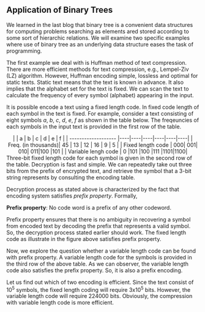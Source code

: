 ## Application of Binary Trees

We learned in the last blog that binary tree is a convenient data structures
for computing problems searching as elements ared stored according to some 
sort of hierarchic relations. We will examine two specific examples where 
use of binary tree as an underlying data structure eases the task of 
programming. 

The first example we deal with is Huffman method of text compression. There
are more efficient methods for text compression, e.g., Lempel-Ziv (LZ)
algorithm. However, Huffman encoding simple, lossless and optimal for 
static texts. Static text means that the text is known in advance. It also
implies that the alphabet set for the text is fixed. We can scan the text
to calculate the frequency of every symbol (alphabet) appearing in the input. 

It is possible encode a text using a fixed length code. In fixed code length
of each symbol in the text is fixed. For example, consider a text consisting
of eight symbols <i>a</i>, <i>b</i>, <i>c</i>, <i>d</i>, <i>e</i>, <i>f</i>
as shown in the table below. The freqeuncies of each symbols in the input 
text is provided in the first row of the table.  

<center>
|                     | a  | b  | c  | d  | e  | f  |
| ------------------- |----|----|----|----|----|----|
| Freq. (in thousands)| 45 | 13 | 12 | 16 | 9  | 5  |
| Fixed length code   | 000| 001| 010| 011|100 |101 |
| Variable lengh code | 0  |101 |100 |111 |1101|1100|

</center>
Three-bit fixed length code for each symbol is given in the second row of
the table. Decryption is fast and 
simple. We can repeatedly take out three bits from the prefix of encrypted
text, and retrieve the symbol that a 3-bit string represents by consulting 
the encoding table. 

Decryption process as stated above is characterized by the fact that 
encoding system satisfies <i>prefix property</i>. Formally, 

<strong >Prefix property</strong>: No code word is a prefix of any other codeword.  

Prefix property ensures that there is no ambiguity in recovering a symbol 
from encoded text by decoding the prefix that represents a valid symbol. 
So, the decryption process stated earlier should work. The fixed length 
code as illustrate in the figure above satisfies prefix property. 

Now, we explore the question whether a variable length code can be found 
with prefix property. A variable length code for the symbols is provided in
the third row of the above table. As we can observer, the variable length 
code also satisfies the prefix property. So, it is also a prefix encoding.

Let us find out which of two encoding is efficient. Since the text consist of
10<sup>5</sup> symbols, the fixed length coding will require 3x10<sup>5</sup>
bits. However, the variable length code will require 224000 bits. Obviously,
the compression with variable length code is more efficient.

